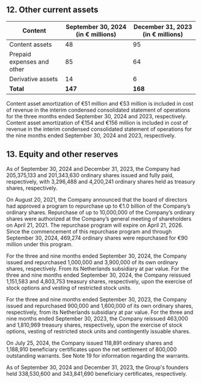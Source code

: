 ## 12. Other current assets

| Content | September 30, 2024 (in € millions) | December 31, 2023 (in € millions) |
|---------|-----------------------------------|----------------------------------|
| Content assets | 48 | 95 |
| Prepaid expenses and other | 85 | 64 |
| Derivative assets | 14 | 6 |
| **Total** | **147** | **168** |

Content asset amortization of €51 million and €53 million is included in cost of revenue in the interim condensed consolidated statement of operations for the three months ended September 30, 2024 and 2023, respectively. Content asset amortization of €154 and €156 million is included in cost of revenue in the interim condensed consolidated statement of operations for the nine months ended September 30, 2024 and 2023, respectively.

## 13. Equity and other reserves

As of September 30, 2024 and December 31, 2023, the Company had 205,375,133 and 201,343,630 ordinary shares issued and fully paid, respectively, with 3,296,488 and 4,200,241 ordinary shares held as treasury shares, respectively.

On August 20, 2021, the Company announced that the board of directors had approved a program to repurchase up to €1.0 billion of the Company’s ordinary shares. Repurchase of up to 10,000,000 of the Company’s ordinary shares were authorized at the Company’s general meeting of shareholders on April 21, 2021. The repurchase program will expire on April 21, 2026. Since the commencement of this repurchase program and through September 30, 2024, 469,274 ordinary shares were repurchased for €90 million under this program.

For the three and nine months ended September 30, 2024, the Company issued and repurchased 1,000,000 and 3,900,000 of its own ordinary shares, respectively. From its Netherlands subsidiary at par value. For the three and nine months ended September 30, 2024, the Company reissued 1,151,583 and 4,803,753 treasury shares, respectively, upon the exercise of stock options and vesting of restricted stock units.

For the three and nine months ended September 30, 2023, the Company issued and repurchased 900,000 and 1,600,000 of its own ordinary shares, respectively, from its Netherlands subsidiary at par value. For the three and nine months ended September 30, 2023, the Company reissued 463,000 and 1,810,969 treasury shares, respectively, upon the exercise of stock options, vesting of restricted stock units and contingently issuable shares.

On July 25, 2024, the Company issued 118,891 ordinary shares and 1,188,910 beneficiary certificates upon the net settlement of 800,000 outstanding warrants. See Note 19 for information regarding the warrants.

As of September 30, 2024 and December 31, 2023, the Group's founders held 338,530,600 and 343,841,690 beneficiary certificates, respectively.